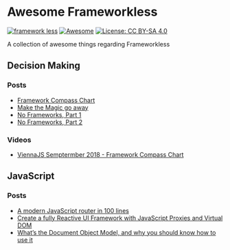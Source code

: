 # Awesome Frameworkless 

[![framework less](https://file-blyuofkggj.now.sh)](https://github.com/frameworkless-movement/manifesto)
[![Awesome](https://cdn.rawgit.com/sindresorhus/awesome/d7305f38d29fed78fa85652e3a63e154dd8e8829/media/badge.svg)](https://github.com/sindresorhus/awesome)
[![License: CC BY-SA 4.0](https://img.shields.io/badge/License-CC%20BY--SA%204.0-lightgrey.svg)](https://creativecommons.org/licenses/by-sa/4.0/)



A collection of awesome things regarding Frameworkless

## Decision Making

### Posts

* [Framework Compass Chart](https://medium.com/@TheStrazz86/framework-compass-chart-d3851c25b45d)
* [Make the Magic go away](https://blog.cleancoder.com/uncle-bob/2015/08/06/LetTheMagicDie.html)
* [No Frameworks, Part 1](http://matteo.vaccari.name/blog/archives/1019)
* [No Frameworks, Part 2](http://matteo.vaccari.name/blog/archives/1022)

### Videos

* [ViennaJS Semptermber 2018 - Framework Compass Chart](https://youtu.be/buFMbKRAUs8)


## JavaScript

### Posts

* [A modern JavaScript router in 100 lines](http://krasimirtsonev.com/blog/article/A-modern-JavaScript-router-in-100-lines-history-api-pushState-hash-url)
* [Create a fully Reactive UI Framework with JavaScript Proxies and Virtual DOM](https://medium.com/@TheStrazz86/create-a-fully-reactive-ui-framework-with-javascript-proxies-and-virtual-dom-c6fb28253776)
* [What’s the Document Object Model, and why you should know how to use it](https://medium.freecodecamp.org/whats-the-document-object-model-and-why-you-should-know-how-to-use-it-1a2d0bc5429d)

